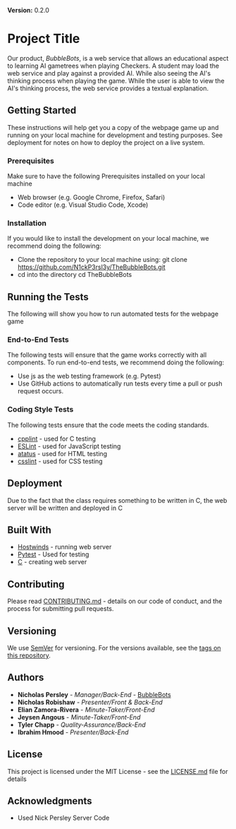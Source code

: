 **Version:** 0.2.0
# Project Title
Our product, _BubbleBots_, is a web service that allows an educational aspect to learning AI gametrees when playing Checkers. A student may load the web service and play against a provided AI. While also seeing the AI's thinking process when playing the game. While the user is able to view the AI's thinking process, the web service provides a textual explanation.

## Getting Started

These instructions will help get you a copy of the webpage game up and running on your local machine for development and testing purposes. See deployment for notes on how to deploy the project on a live system.

### Prerequisites
Make sure to have the following Prerequisites installed on your local machine
- Web browser (e.g. Google Chrome, Firefox, Safari)
- Code editor (e.g. Visual Studio Code, Xcode)
  
### Installation
If you would like to install the development on your local machine, we recommend doing the following:
- Clone the repository to your local machine using:
    git clone https://github.com/N1ckP3rsl3y/TheBubbleBots.git
- cd into the directory
    cd TheBubbleBots
  
## Running the Tests
The following will show you how to run automated tests for the webpage game

### End-to-End Tests
The following tests will ensure that the game works correctly with all components.
To run end-to-end tests, we recommend doing the following:
  * Use js as the web testing framework (e.g. Pytest)
  * Use GitHub actions to automatically run tests every time a pull or push request occurs.
    
### Coding Style Tests
The following tests ensure that the code meets the coding standards.
* [cpplint](https://github.com/cpplint/cpplint) - used for C testing
* [ESLint](https://eslint.org/) - used for JavaScript testing 
* [atatus](https://www.atatus.com/) - used for HTML testing
* [csslint](http://csslint.net/) - used for CSS testing

## Deployment

Due to the fact that the class requires something to be written in C, the web server will be written and deployed in C

## Built With

* [Hostwinds](https://www.hostwinds.com/) - running web server
* [Pytest](https://docs.pytest.org/en/7.4.x/contents.html#) - Used for testing
* [C](https://www.cprogramming.com/) - creating web server

## Contributing

Please read [CONTRIBUTING.md](https://github.com/N1ckP3rsl3y/TheBubbleBots/blob/main/CONTRIBUTING.md) - details on our code of conduct, and the process for submitting pull requests.

## Versioning

We use [SemVer](http://semver.org/) for versioning. For the versions available, see the [tags on this repository](https://github.com/N1ckP3rsl3y/TheBubbleBots/tags). 

## Authors

* **Nicholas Persley** - *Manager/Back-End* - [BubbleBots](https://github.com/N1ckP3rsl3y/TheBubbleBots)
* **Nicholas Robishaw** - *Presenter/Front & Back-End*
* **Elian Zamora-Rivera** - *Minute-Taker/Front-End*
* **Jeysen Angous** - *Minute-Taker/Front-End*
* **Tyler Chapp** - *Quality-Assurance/Back-End*
* **Ibrahim Hmood** - *Presenter/Back-End*

## License

This project is licensed under the MIT License - see the [LICENSE.md](LICENSE.md) file for details

## Acknowledgments

* Used Nick Persley Server Code
